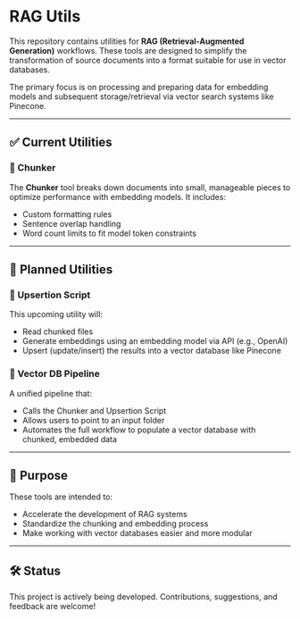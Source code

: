 # RAG Utils

This repository contains utilities for **RAG (Retrieval-Augmented Generation)** workflows. These tools are designed to simplify the transformation of source documents into a format suitable for use in vector databases.

The primary focus is on processing and preparing data for embedding models and subsequent storage/retrieval via vector search systems like Pinecone.

---

## ✅ Current Utilities

### 🔹 Chunker

The **Chunker** tool breaks down documents into small, manageable pieces to optimize performance with embedding models. It includes:
- Custom formatting rules
- Sentence overlap handling
- Word count limits to fit model token constraints

---

## 🧪 Planned Utilities

### 🔸 Upsertion Script

This upcoming utility will:
- Read chunked files
- Generate embeddings using an embedding model via API (e.g., OpenAI)
- Upsert (update/insert) the results into a vector database like Pinecone

### 🔸 Vector DB Pipeline

A unified pipeline that:
- Calls the Chunker and Upsertion Script
- Allows users to point to an input folder
- Automates the full workflow to populate a vector database with chunked, embedded data

---

## 📌 Purpose

These tools are intended to:
- Accelerate the development of RAG systems
- Standardize the chunking and embedding process
- Make working with vector databases easier and more modular

---

## 🛠️ Status

This project is actively being developed. Contributions, suggestions, and feedback are welcome!

